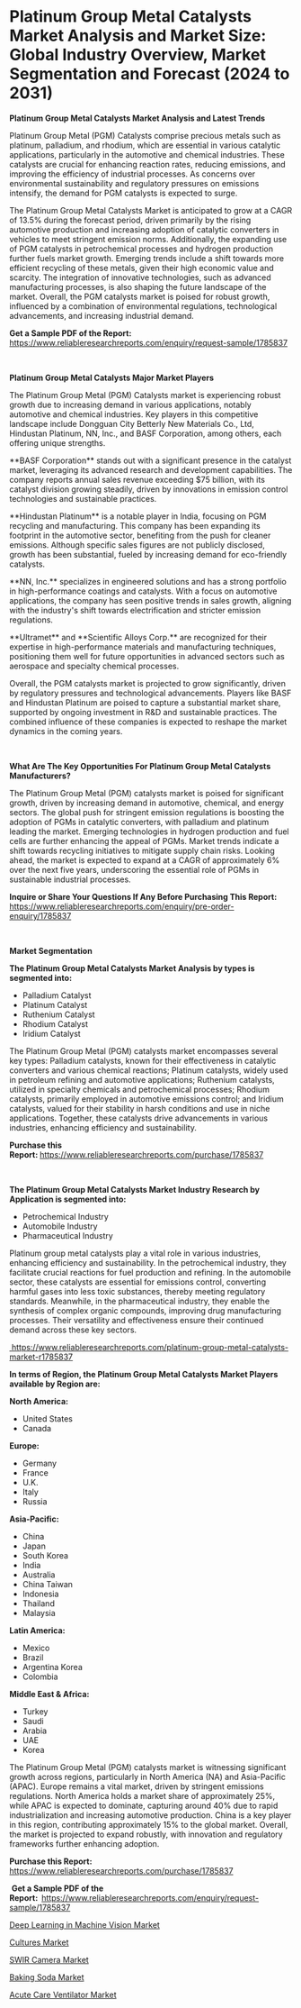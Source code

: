 <p><h1>Platinum Group Metal Catalysts Market Analysis and Market Size: Global Industry Overview, Market Segmentation and Forecast (2024 to 2031)</h1></p><p><strong>Platinum Group Metal Catalysts Market Analysis and Latest Trends</strong></p>
<p><p>Platinum Group Metal (PGM) Catalysts comprise precious metals such as platinum, palladium, and rhodium, which are essential in various catalytic applications, particularly in the automotive and chemical industries. These catalysts are crucial for enhancing reaction rates, reducing emissions, and improving the efficiency of industrial processes. As concerns over environmental sustainability and regulatory pressures on emissions intensify, the demand for PGM catalysts is expected to surge.</p><p>The Platinum Group Metal Catalysts Market is anticipated to grow at a CAGR of 13.5% during the forecast period, driven primarily by the rising automotive production and increasing adoption of catalytic converters in vehicles to meet stringent emission norms. Additionally, the expanding use of PGM catalysts in petrochemical processes and hydrogen production further fuels market growth. Emerging trends include a shift towards more efficient recycling of these metals, given their high economic value and scarcity. The integration of innovative technologies, such as advanced manufacturing processes, is also shaping the future landscape of the market. Overall, the PGM catalysts market is poised for robust growth, influenced by a combination of environmental regulations, technological advancements, and increasing industrial demand.</p></p>
<p><strong>Get a Sample PDF of the Report:&nbsp;</strong> <a href="https://www.reliableresearchreports.com/enquiry/request-sample/1785837?utm_campaign=1333&utm_medium=2&utm_source=Github&utm_content=ia&utm_term=09102024&utm_id=platinum-group-metal-catalysts">https://www.reliableresearchreports.com/enquiry/request-sample/1785837</a></p>
<p>&nbsp;</p>
<p><strong>Platinum Group Metal Catalysts Major Market Players</strong></p>
<p><p>The Platinum Group Metal (PGM) Catalysts market is experiencing robust growth due to increasing demand in various applications, notably automotive and chemical industries. Key players in this competitive landscape include Dongguan City Betterly New Materials Co., Ltd, Hindustan Platinum, NN, Inc., and BASF Corporation, among others, each offering unique strengths.</p><p>**BASF Corporation** stands out with a significant presence in the catalyst market, leveraging its advanced research and development capabilities. The company reports annual sales revenue exceeding $75 billion, with its catalyst division growing steadily, driven by innovations in emission control technologies and sustainable practices.</p><p>**Hindustan Platinum** is a notable player in India, focusing on PGM recycling and manufacturing. This company has been expanding its footprint in the automotive sector, benefiting from the push for cleaner emissions. Although specific sales figures are not publicly disclosed, growth has been substantial, fueled by increasing demand for eco-friendly catalysts.</p><p>**NN, Inc.** specializes in engineered solutions and has a strong portfolio in high-performance coatings and catalysts. With a focus on automotive applications, the company has seen positive trends in sales growth, aligning with the industry's shift towards electrification and stricter emission regulations.</p><p>**Ultramet** and **Scientific Alloys Corp.** are recognized for their expertise in high-performance materials and manufacturing techniques, positioning them well for future opportunities in advanced sectors such as aerospace and specialty chemical processes.</p><p>Overall, the PGM catalysts market is projected to grow significantly, driven by regulatory pressures and technological advancements. Players like BASF and Hindustan Platinum are poised to capture a substantial market share, supported by ongoing investment in R&D and sustainable practices. The combined influence of these companies is expected to reshape the market dynamics in the coming years.</p></p>
<p>&nbsp;</p>
<p><strong>What Are The Key Opportunities For Platinum Group Metal Catalysts Manufacturers?</strong></p>
<p><p>The Platinum Group Metal (PGM) catalysts market is poised for significant growth, driven by increasing demand in automotive, chemical, and energy sectors. The global push for stringent emission regulations is boosting the adoption of PGMs in catalytic converters, with palladium and platinum leading the market. Emerging technologies in hydrogen production and fuel cells are further enhancing the appeal of PGMs. Market trends indicate a shift towards recycling initiatives to mitigate supply chain risks. Looking ahead, the market is expected to expand at a CAGR of approximately 6% over the next five years, underscoring the essential role of PGMs in sustainable industrial processes.</p></p>
<p><strong>Inquire or Share Your Questions If Any Before Purchasing This Report:</strong> <a href="https://www.reliableresearchreports.com/enquiry/pre-order-enquiry/1785837?utm_campaign=1333&utm_medium=2&utm_source=Github&utm_content=ia&utm_term=09102024&utm_id=platinum-group-metal-catalysts">https://www.reliableresearchreports.com/enquiry/pre-order-enquiry/1785837</a></p>
<p>&nbsp;</p>
<p><strong>Market Segmentation</strong></p>
<p><strong>The Platinum Group Metal Catalysts Market Analysis by types is segmented into:</strong></p>
<p><ul><li>Palladium Catalyst</li><li>Platinum Catalyst</li><li>Ruthenium Catalyst</li><li>Rhodium Catalyst</li><li>Iridium Catalyst</li></ul></p>
<p><p>The Platinum Group Metal (PGM) catalysts market encompasses several key types: Palladium catalysts, known for their effectiveness in catalytic converters and various chemical reactions; Platinum catalysts, widely used in petroleum refining and automotive applications; Ruthenium catalysts, utilized in specialty chemicals and petrochemical processes; Rhodium catalysts, primarily employed in automotive emissions control; and Iridium catalysts, valued for their stability in harsh conditions and use in niche applications. Together, these catalysts drive advancements in various industries, enhancing efficiency and sustainability.</p></p>
<p><strong>Purchase this Report:&nbsp;</strong><a href="https://www.reliableresearchreports.com/purchase/1785837?utm_campaign=1333&utm_medium=2&utm_source=Github&utm_content=ia&utm_term=09102024&utm_id=platinum-group-metal-catalysts">https://www.reliableresearchreports.com/purchase/1785837</a></p>
<p>&nbsp;</p>
<p><strong>The Platinum Group Metal Catalysts Market Industry Research by Application is segmented into:</strong></p>
<p><ul><li>Petrochemical Industry</li><li>Automobile Industry</li><li>Pharmaceutical Industry</li></ul></p>
<p><p>Platinum group metal catalysts play a vital role in various industries, enhancing efficiency and sustainability. In the petrochemical industry, they facilitate crucial reactions for fuel production and refining. In the automobile sector, these catalysts are essential for emissions control, converting harmful gases into less toxic substances, thereby meeting regulatory standards. Meanwhile, in the pharmaceutical industry, they enable the synthesis of complex organic compounds, improving drug manufacturing processes. Their versatility and effectiveness ensure their continued demand across these key sectors.</p></p>
<p><a href="https://www.reliableresearchreports.com/platinum-group-metal-catalysts-market-r1785837?utm_campaign=1333&utm_medium=2&utm_source=Github&utm_content=ia&utm_term=09102024&utm_id=platinum-group-metal-catalysts">&nbsp;https://www.reliableresearchreports.com/platinum-group-metal-catalysts-market-r1785837</a></p>
<p><strong>In terms of Region, the Platinum Group Metal Catalysts Market Players available by Region are:</strong></p>
<p>
    <p> <strong> North America: </strong>
        <ul>
            <li>United States</li>
            <li>Canada</li>
        </ul>
        </p> 
    <p> <strong> Europe: </strong>
        <ul>
            <li>Germany</li>
            <li>France</li>
            <li>U.K.</li>
            <li>Italy</li>
            <li>Russia</li>
        </ul>
        </p> 
    <p> <strong> Asia-Pacific: </strong>
        <ul>
            <li>China</li>
            <li>Japan</li>
            <li>South Korea</li>
            <li>India</li>
            <li>Australia</li>
            <li>China Taiwan</li>
            <li>Indonesia</li>
            <li>Thailand</li>
            <li>Malaysia</li>
        </ul>
        </p> 
    <p> <strong> Latin America: </strong>
        <ul>
            <li>Mexico</li>
            <li>Brazil</li>
            <li>Argentina Korea</li>
            <li>Colombia</li>
        </ul>
        </p> 
    <p> <strong> Middle East & Africa: </strong>
        <ul>
            <li>Turkey</li>
            <li>Saudi</li>
            <li>Arabia</li>
            <li>UAE</li>
            <li>Korea</li>
        </ul>
    </p>
    </p>
<p><p>The Platinum Group Metal (PGM) catalysts market is witnessing significant growth across regions, particularly in North America (NA) and Asia-Pacific (APAC). Europe remains a vital market, driven by stringent emissions regulations. North America holds a market share of approximately 25%, while APAC is expected to dominate, capturing around 40% due to rapid industrialization and increasing automotive production. China is a key player in this region, contributing approximately 15% to the global market. Overall, the market is projected to expand robustly, with innovation and regulatory frameworks further enhancing adoption.</p></p>
<p><strong>Purchase this Report: </strong><a href="https://www.reliableresearchreports.com/purchase/1785837?utm_campaign=1333&utm_medium=2&utm_source=Github&utm_content=ia&utm_term=09102024&utm_id=platinum-group-metal-catalysts">https://www.reliableresearchreports.com/purchase/1785837</a></p>
<p>&nbsp;<strong>Get a Sample PDF of the Report:&nbsp;&nbsp;</strong><a href="https://www.reliableresearchreports.com/enquiry/request-sample/1785837?utm_campaign=1333&utm_medium=2&utm_source=Github&utm_content=ia&utm_term=09102024&utm_id=platinum-group-metal-catalysts">https://www.reliableresearchreports.com/enquiry/request-sample/1785837</a></p>
<p><strong></strong></p>
<p><p><a href="https://www.linkedin.com/pulse/exploring-deep-learning-machine-vision-market-strategic-m15lf?utm_campaign=1333&utm_medium=2&utm_source=Github&utm_content=ia&utm_term=09102024&utm_id=platinum-group-metal-catalysts">Deep Learning in Machine Vision Market</a></p><p><a href="https://www.linkedin.com/pulse/cultures-market-forecast-global-trends-analysis-from-2024-2031-z7evf?utm_campaign=1333&utm_medium=2&utm_source=Github&utm_content=ia&utm_term=09102024&utm_id=platinum-group-metal-catalysts">Cultures Market</a></p><p><a href="https://www.linkedin.com/pulse/swir-camera-market-transformation-comparative-analysis-2024-2031-9jkvf?utm_campaign=1333&utm_medium=2&utm_source=Github&utm_content=ia&utm_term=09102024&utm_id=platinum-group-metal-catalysts">SWIR Camera Market</a></p><p><a href="https://www.linkedin.com/pulse/global-baking-soda-market-analysis-key-trends-future-projections-qplzf?utm_campaign=1333&utm_medium=2&utm_source=Github&utm_content=ia&utm_term=09102024&utm_id=platinum-group-metal-catalysts">Baking Soda Market</a></p><p><a href="https://www.linkedin.com/pulse/acute-care-ventilator-market-size-growth-trends-statistics-forecasts-nau2c?utm_campaign=1333&utm_medium=2&utm_source=Github&utm_content=ia&utm_term=09102024&utm_id=platinum-group-metal-catalysts">Acute Care Ventilator Market</a></p></p>